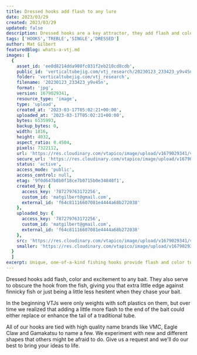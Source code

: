 ```yaml
---
title: Dressed hooks add flash to any lure
date: 2023/03/29
created: 2023/03/29
updated: false
description: Dressed hooks are a key attractor, they add flash and color and help to hide the hook from the fish.
tags: ['HOOKS','TREBLE','SINGLE','DRESSED']
author: Mat Gilbert
featuredBlog: whats-a-vtj.md
images: [
  {
    asset_id: 'ee0d8214dda980fc031f2eb210cd8cdb',
    public_id: 'verticaltubejig.com/vtj_research/20230123_233423_y9v45n',
    folder: 'verticaltubejig.com/vtj_research',
    filename: '20230123_233423_y9v45n',
    format: 'jpg',
    version: 1679029341,
    resource_type: 'image',
    type: 'upload',
    created_at: '2023-03-17T05:02:21+00:00',
    uploaded_at: '2023-03-17T05:02:21+00:00',
    bytes: 6535993,
    backup_bytes: 0,
    width: 1816,
    height: 4032,
    aspect_ratio: 0.4504,
    pixels: 7322112,
    url: 'https://res.cloudinary.com/vtapico/image/upload/v1679029341/verticaltubejig.com/vtj_research/20230123_233423_y9v45n.jpg',
    secure_url: 'https://res.cloudinary.com/vtapico/image/upload/v1679029341/verticaltubejig.com/vtj_research/20230123_233423_y9v45n.jpg',
    status: 'active',
    access_mode: 'public',
    access_control: null,
    etag: '9f0d647b8b0f18ce7b0715b0e34848f1',
    created_by: {
      access_key: '787279763172256',
      custom_id: 'matgilbert@gmail.com',
      external_id: 'f64c81116607081e4444a68b272038'
    },
    uploaded_by: {
      access_key: '787279763172256',
      custom_id: 'matgilbert@gmail.com',
      external_id: 'f64c81116607081e4444a68b272038'
    },
    src: 'https://res.cloudinary.com/vtapico/image/upload/v1679029341/verticaltubejig.com/vtj_research/20230123_233423_y9v45n.jpg',
    smaller: 'https://res.cloudinary.com/vtapico/image/upload/v1679029341/verticaltubejig.com/vtj_research/20230123_233423_y9v45n.jpg'
  }
  ]
excerpt: Unique, one-of-a-kind fishing hooks provide flash and color to enhance the presentation of your bait and obscure the hook.
---
```



Dressed hooks add flash, color and excitement to any bait. They also serve to obscure the hook from the fish, giving you that extra little edge against finnicky fish or just being a little less hesitent when they chase your bait.

In the beginning VTJs were only weights with soft plastics on them, but over time we realized that adding a little more flash to the end of the bait could either replace or enhance the tail of a traditional tube.

All of our hooks are tied with high quality name brands like VMC, Eagle Claw and Gamakatsu to name a few. We experiment with new and different shapes that others might be afraid to do. Give us a request and we'll do our best to bring your ideas to life.